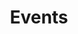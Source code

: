 ---
# An instance of the Accomplishments widget.
# Documentation: https://sourcethemes.com/academic/docs/page-builder/
widget: accomplishments

# This file represents a page section.
headless: true

# Order that this section appears on the page.
weight: 100

# Note: `&shy;` is used to add a 'soft' hyphen in a long heading.
title: 'Events'
subtitle:

# Date format
#   Refer to https://wowchemy.com/docs/customization/#date-format
date_format: Jan 2006

# Accomplishments.
#   Add/remove as many `item` blocks below as you like.
#   `title`, `organization`, and `date_start` are the required parameters.
#   Leave other parameters empty if not required.
#   Begin multi-line descriptions with YAML's `|2-` multi-line prefix.
item:
- certificate_url: ""
  date_end: "2021-06-14"
  date_start: "2021-09-10"
  description: "Studying how social signals can be leveraged to imrpove search and recommendation for podcasts through heterogeneous social embeddings of content, creators, and users."
  organization: "Spotify Research"
  organization_url: https://www.research.atspotify.com/
  title: "Research Scientist Internship"
  url: ""
- certificate_url: ""
  date_end: ""
  date_start: "2020-08-01"
  description: "Funded fellowship to research network-based methods for detecting and understanding coordination on Twitter."
  organization: "The IDeaS Center"
  organization_url: https://www.cmu.edu/ideas-social-cybersecurity/
  title: "Named a Knight Fellow"
  url: ""
- certificate_url: ""
  date_end: ""
  date_start: "2020-10-22"
  description: "In our challenge submission, we studied the conversation surrounding the Reopen America protests."
  organization: SBP-BRiMS Conference
  organization_url: ""
  title: "Runner-Up: SBP-BRiMS Disinformation Challenge"
  url: ""
- certificate_url: ""
  date_end: ""
  date_start: "2019-03-08"
  description: "Minsk II Agreement between Russia and Ukraine and Polarization of the Ukrainian Parliament."
  organization: "University of Pittsburgh Center for Research Computing"
  organization_url: ""
  title: "Winning Entry: Advancing Research through Computing 2019 Student Poster Contest"
  url: ""
- certificate_url: ""
  date_end: "2020-08-01"
  date_start: "2017-08-01"
  description: "Supplemental funding to study community dynamics."
  organization: ARCS Foundation
  organization_url: ""
  title: Named an ARC Scholar
  url: ""
- certificate_url: ""
  date_end: ""
  date_start: "2017-05-01"
  description: ""
  organization: Department of Biomedical Engineering and Mechanics, Virginia Tech
  organization_url: ""
  title: "Named Outstanding Senior"
  url: ""
---